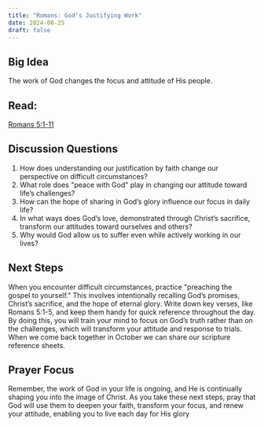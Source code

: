 ```yaml
---
title: "Romans: God’s Justifying Work"
date: 2024-08-25
draft: false
---
```


## Big Idea
The work of God changes the focus and attitude of His people.

## Read: 
[Romans 5:1-11](https://www.bible.com/bible/59/ROM.5.ESV)

## Discussion Questions
1. How does understanding our justification by faith change our perspective on difficult
circumstances?
2. What role does "peace with God" play in changing our attitude toward life’s challenges?
3. How can the hope of sharing in God’s glory influence our focus in daily life?
4. In what ways does God’s love, demonstrated through Christ’s sacrifice, transform our attitudes
toward ourselves and others?
5. Why would God allow us to suffer even while actively working in our lives?

## Next Steps
When you encounter difficult circumstances, practice "preaching the gospel to yourself." This involves
intentionally recalling God’s promises, Christ’s sacrifice, and the hope of eternal glory. Write down key
verses, like Romans 5:1-5, and keep them handy for quick reference throughout the day. By doing this,
you will train your mind to focus on God’s truth rather than on the challenges, which will transform
your attitude and response to trials. When we come back together in October we can share our scripture reference sheets.

## Prayer Focus
Remember, the work of God in your life is ongoing, and He is continually shaping you into the image of
Christ. As you take these next steps, pray that God will use them to deepen your faith, transform your
focus, and renew your attitude, enabling you to live each day for His glory